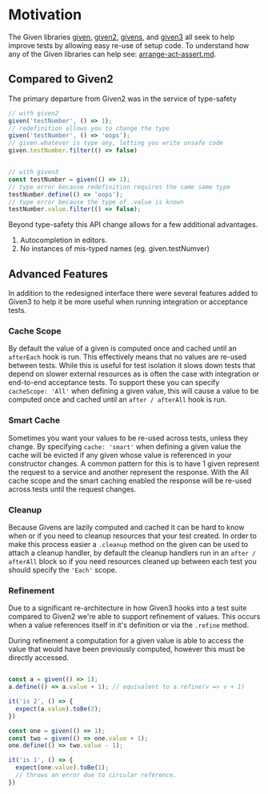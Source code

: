 # Motivation
The Given libraries [given](https://www.npmjs.com/package/given), [given2](https://www.npmjs.com/package/given2), [givens](https://www.npmjs.com/package/givens), and [given3](https://www.npmjs.com/package/given3) all seek to help improve tests by allowing easy re-use of setup code.
To understand how any of the Given libraries can help see: [arrange-act-assert.md](./arrange-act-assert.md).

## Compared to Given2
The primary departure from Given2 was in the service of type-safety
```ts
// with given2
given('testNumber', () => 1);
// redefinition allows you to change the type
given('testNumber', () => 'oops');
// given.whatever is type any, letting you write unsafe code
given.testNumber.filter(() => false)


// with given3
const testNumber = given(() => 1);
// type error because redefinition requires the same same type
testNumber.define(() => 'oops');
// type error because the type of .value is known
testNumber.value.filter(() => false);
```
Beyond type-safety this API change allows for a few additional advantages.
1. Autocompletion in editors.
2. No instances of mis-typed names (eg. given.testNumver)

## Advanced Features
In addition to the redesigned interface there were several features added to Given3 to help it be more useful when running integration or acceptance tests.

### Cache Scope
By default the value of a given is computed once and cached until an `afterEach` hook is run. This effectively means that no values are re-used between tests. While this is useful for test isolation it slows down tests that depend on slower external resources as is often the case with integration or end-to-end acceptance tests. To support these you can specify `cacheScope: 'All'` when defining a given value, this will cause a value to be computed once and cached until an `after / afterAll` hook is run.

### Smart Cache
Sometimes you want your values to be re-used across tests, unless they change. By specifying `cache: 'smart'` when defining a given value the cache will be evicted if any given whose value is referenced in your constructor changes. A common pattern for this is to have 1 given represent the request to a service and another represent the response. With the All cache scope and the smart caching enabled the response will be re-used across tests until the request changes.

### Cleanup
Because Givens are lazily computed and cached it can be hard to know when or if you need to cleanup resources that your test created. In order to make this process easier a `.cleanup` method on the given can be used to attach a cleanup handler, by default the cleanup handlers run in an `after / afterAll` block so if you need resources cleaned up between each test you should specify the `'Each'` scope.

### Refinement
Due to a significant re-architecture in how Given3 hooks into a test suite compared to Given2 we're able to support refinement of values. This occurs when a value references itself in it's definition or via the `.refine` method.

During refinement a computation for a given value is able to access the value that would have been previously computed, however this must be directly accessed.
```ts

const a = given(() => 1);
a.define(() => a.value + 1); // equivalent to a.refine(v => v + 1)

it('is 2', () => {
  expect(a.value).toBe(2);
})

const one = given(() => 1);
const two = given(() => one.value + 1);
one.define(() => two.value - 1);

it('is 1', () => {
  expect(one.value).toBe(1);
  // throws an error due to circular reference.
})
```